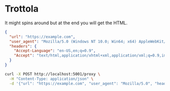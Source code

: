 # Trottola

It might spins around but at the end you will get the HTML.

```json
{
  "url": "https://example.com",
  "user_agent": "Mozilla/5.0 (Windows NT 10.0; Win64; x64) AppleWebKit/537.36 (KHTML, like Gecko) Chrome/91.0.4472.124 Safari/537.36",
  "headers": {
    "Accept-Language": "en-US,en;q=0.9",
    "Accept": "text/html,application/xhtml+xml,application/xml;q=0.9,image/webp,*/*;q=0.8"
  }
}
```

```bash
curl -X POST http://localhost:5001/proxy \
  -H "Content-Type: application/json" \
  -d '{"url": "https://example.com", "user_agent": "Mozilla/5.0", "headers": {"Accept-Language": "en-US,en;q=0.9"}}'
```
